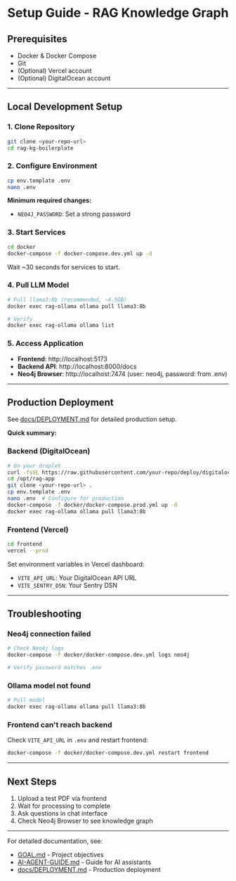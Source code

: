 # Setup Guide - RAG Knowledge Graph

## Prerequisites

- Docker & Docker Compose
- Git
- (Optional) Vercel account
- (Optional) DigitalOcean account

---

## Local Development Setup

### 1. Clone Repository

```bash
git clone <your-repo-url>
cd rag-kg-boilerplate
```

### 2. Configure Environment

```bash
cp env.template .env
nano .env
```

**Minimum required changes:**
- `NEO4J_PASSWORD`: Set a strong password

### 3. Start Services

```bash
cd docker
docker-compose -f docker-compose.dev.yml up -d
```

Wait ~30 seconds for services to start.

### 4. Pull LLM Model

```bash
# Pull llama3:8b (recommended, ~4.5GB)
docker exec rag-ollama ollama pull llama3:8b

# Verify
docker exec rag-ollama ollama list
```

### 5. Access Application

- **Frontend**: http://localhost:5173
- **Backend API**: http://localhost:8000/docs
- **Neo4j Browser**: http://localhost:7474 (user: neo4j, password: from .env)

---

## Production Deployment

See [docs/DEPLOYMENT.md](docs/DEPLOYMENT.md) for detailed production setup.

**Quick summary:**

### Backend (DigitalOcean)

```bash
# On your droplet
curl -fsSL https://raw.githubusercontent.com/your-repo/deploy/digitalocean-setup.sh | bash
cd /opt/rag-app
git clone <your-repo-url> .
cp env.template .env
nano .env  # Configure for production
docker-compose -f docker/docker-compose.prod.yml up -d
docker exec rag-ollama ollama pull llama3:8b
```

### Frontend (Vercel)

```bash
cd frontend
vercel --prod
```

Set environment variables in Vercel dashboard:
- `VITE_API_URL`: Your DigitalOcean API URL
- `VITE_SENTRY_DSN`: Your Sentry DSN

---

## Troubleshooting

### Neo4j connection failed

```bash
# Check Neo4j logs
docker-compose -f docker/docker-compose.dev.yml logs neo4j

# Verify password matches .env
```

### Ollama model not found

```bash
# Pull model
docker exec rag-ollama ollama pull llama3:8b
```

### Frontend can't reach backend

Check `VITE_API_URL` in `.env` and restart frontend:

```bash
docker-compose -f docker/docker-compose.dev.yml restart frontend
```

---

## Next Steps

1. Upload a test PDF via frontend
2. Wait for processing to complete
3. Ask questions in chat interface
4. Check Neo4j Browser to see knowledge graph

---

For detailed documentation, see:
- [GOAL.md](GOAL.md) - Project objectives
- [AI-AGENT-GUIDE.md](AI-AGENT-GUIDE.md) - Guide for AI assistants
- [docs/DEPLOYMENT.md](docs/DEPLOYMENT.md) - Production deployment

